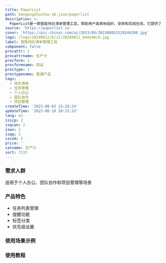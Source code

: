 ```yaml
---
title: PaperList
path: bangongzhushou-16.json/paperlist
description: >-
  PaperList是一款智能待办清单管理工具，帮助用户高效地组织、安排和完成任务。它提供了任务列表、提醒功能、标签分类、优先级设置等功能，让用户可以轻松管理自己的待办事项。PaperList的优势在于简单易用、界面美观、功能实用，让用户能够快速上手并提高工作效率。该产品定价灵活多样，包括免费版和付费版，适合个人和团队使用。PaperList定位于个人办公、团队协作和项目管理等场景。
source: 'https://paperlist.io'
cover: 'https://pic.chinaz.com/ai/2023/08/202308031529246308.jpg'
logo: /logo/20240612/6/12/20240612_b4eb40c6.jpg
label: 智能待办清单管理工具
component: false
procattr: 1
procattrname: 生产力
procform: 1
procformname: 网站
proctype: 1
proctypename: 普通产品
tags:
  - 待办清单
  - 任务管理
  - 个人办公
  - 团队协作
  - 项目管理
createTime: '2023-08-03 15:26:24'
updateTime: '2023-08-18 20:15:33'
lang: en
isicp: 2
isqian: 2
iswx: 2
isqq: 2
iscom: 2
price: ''
catname: 生产力
sort: 7133
---
```




### 需求人群
适用于个人办公、团队协作和项目管理等场景

### 产品特色
- 任务列表管理
- 提醒功能
- 标签分类
- 优先级设置

### 使用场景示例


### 使用教程


  
